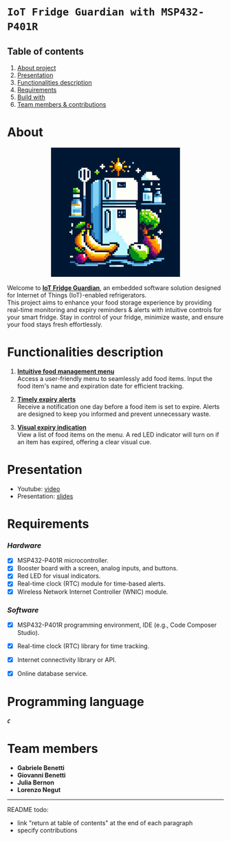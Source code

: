 # `IoT Fridge Guardian with MSP432-P401R`


## Table of contents
1. [About project](#about)
2. [Presentation](#presentation)
3. [Functionalities description](#functionalities-description)
4. [Requirements](#requirements)
5. [Build with](#programming-languages)
6. [Team members & contributions](#team-members)



# About

<div align="center">
  <a> <img src="/Images/fridgeLogo.jpg" width="300" height="300"> </a>
</div>

Welcome to <ins>**IoT Fridge Guardian**</ins>, an embedded software solution designed for Internet of Things (IoT)-enabled refrigerators.  
This project aims to enhance your food storage experience by providing real-time monitoring and expiry reminders & alerts with intuitive controls for your smart fridge.
Stay in control of your fridge, minimize waste, and ensure your food stays fresh effortlessly.



# Functionalities description

1. <ins>**Intuitive food management menu**</ins>  
Access a user-friendly menu to seamlessly add food items. Input the food item's name and expiration date for efficient tracking.

2. <ins>**Timely expiry alerts**</ins>  
Receive a notification one day before a food item is set to expire. Alerts are designed to keep you informed and prevent unnecessary waste.

3. <ins>**Visual expiry indication**</ins>  
View a list of food items on the menu. A red LED indicator will turn on if an item has expired, offering a clear visual cue.



# Presentation

- Youtube: [video](...link)
- Presentation: [slides](...link)



# Requirements

### *Hardware*
- [X] MSP432-P401R microcontroller.
- [X] Booster board with a screen, analog inputs, and buttons.
- [X] Red LED for visual indicators.
- [X] Real-time clock (RTC) module for time-based alerts.
- [X] Wireless Network Internet Controller (WNIC) module.

### *Software*
- [X] MSP432-P401R programming environment, IDE (e.g., Code Composer Studio).
- [X] Real-time clock (RTC) library for time tracking.
- [X] Internet connectivity library or API.
- [X] Online database service.



# Programming language

***`C`***



# Team members

- **Gabriele Benetti**
- **Giovanni Benetti**
- **Julia Bernon**
- **Lorenzo Negut**

---

README todo:
- link "return at table of contents" at the end of each paragraph
- specify contributions
